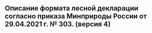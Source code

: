 ## Описание формата лесной декларации согласно приказа Минприроды России от 29.04.2021 г. № 303. (версия 4)
